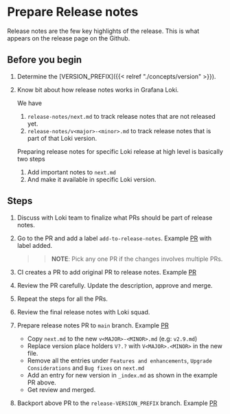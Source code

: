 # Prepare Release notes

Release notes are the few key highlights of the release. This is what appears on the release page on the Github.

## Before you begin

1. Determine the [VERSION_PREFIX]({{< relref "./concepts/version" >}}).

1. Know bit about how release notes works in Grafana Loki.

	We have
	1. `release-notes/next.md` to track release notes that are not released yet.
	1. `release-notes/v<major>-<minor>.md` to track release notes that is part of that Loki version.

	Preparing release notes for specific Loki release at high level is basically two steps
	1. Add important notes to `next.md`
	1. And make it available in specific Loki version.

## Steps

1. Discuss with Loki team to finalize what PRs should be part of release notes.

1. Go to the PR and add a label `add-to-release-notes`. Example [PR](https://github.com/grafana/loki/pull/10213) with label added.

	>>**NOTE**: Pick any one PR if the changes involves multiple PRs.

1. CI creates a PR to add original PR to release notes. Example [PR](https://github.com/grafana/loki/pull/10359)

1. Review the PR carefully. Update the description, approve and merge.

1. Repeat the steps for all the PRs.

1. Review the final release notes with Loki squad.

1. Prepare release notes PR to `main` branch. Example [PR](https://github.com/grafana/loki/pull/9004/)
   * Copy `next.md` to the new `v<MAJOR>-<MINOR>.md` (e.g: `v2.9.md`)
   * Replace version place holders `V?.?` with `V<MAJOR>.<MINOR>` in the new file.
   * Remove all the entries under `Features and enhancements`, `Upgrade Considerations` and `Bug fixes` on `next.md`
   * Add an entry for new version in `_index.md` as shown in the example PR above.
   * Get review and merged.

1. Backport above PR to the `release-VERSION_PREFIX` branch. Example [PR](https://github.com/grafana/loki/pull/10482)
